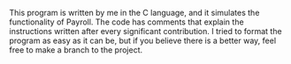 This program is written by me in the C language, and it simulates the functionality of Payroll. The code has comments that explain the instructions written after every significant contribution. I tried to format the program as easy as it can be, but if you believe there is a better way, feel free to make a branch to the project.
